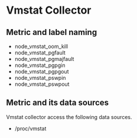 # Vmstat Collector

## Metric and label naming

* node_vmstat_oom_kill
* node_vmstat_pgfault
* node_vmstat_pgmajfault
* node_vmstat_pgpgin
* node_vmstat_pgpgout
* node_vmstat_pswpin
* node_vmstat_pswpout

## Metric and its data sources

Vmstat collector access the following data sources.

* /proc/vmstat
